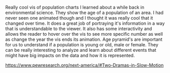 Really cool vis of population charts I learned about a while back in environmental science. They show the age of a population of an area. I had never seen one animated though and I thought it was really cool that it changed over time. It does a great job of portraying it's information in a way that is understandable to the viewer. It also has some interactivity and allows the reader to hover over the vis to see more specific number as well as change the year the vis ends its animation. Age pyramid's are important for us to understand if a population is young or old, male or female. They can be really interesting to analyze and learn about different events that might have big impacts on the data and how it is represented.

https://www.pewresearch.org/next-america/#Two-Dramas-in-Slow-Motion